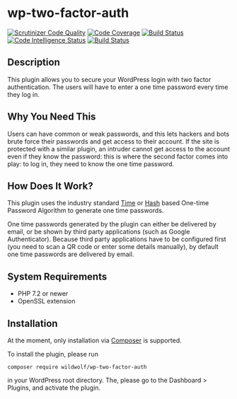 # wp-two-factor-auth

[![Scrutinizer Code Quality](https://scrutinizer-ci.com/g/sjinks/wp-two-factor-auth/badges/quality-score.png?b=master)](https://scrutinizer-ci.com/g/sjinks/wp-two-factor-auth/?branch=master)
[![Code Coverage](https://scrutinizer-ci.com/g/sjinks/wp-two-factor-auth/badges/coverage.png?b=master)](https://scrutinizer-ci.com/g/sjinks/wp-two-factor-auth/?branch=master)
[![Build Status](https://scrutinizer-ci.com/g/sjinks/wp-two-factor-auth/badges/build.png?b=master)](https://scrutinizer-ci.com/g/sjinks/wp-two-factor-auth/build-status/master)
[![Code Intelligence Status](https://scrutinizer-ci.com/g/sjinks/wp-two-factor-auth/badges/code-intelligence.svg?b=master)](https://scrutinizer-ci.com/code-intelligence)
[![Build Status](https://travis-ci.org/sjinks/wp-two-factor-auth.svg?branch=master)](https://travis-ci.org/sjinks/wp-two-factor-auth)

## Description

This plugin allows you to secure your WordPress login with two factor authentication.
The users will have to enter a one time password every time they log in.

## Why You Need This

Users can have common or weak passwords, and this lets hackers and bots brute force their passwords and get access to their account.
If the site is protected with a similar plugin, an intruder cannot get access to the account even if they know the password:
this is where the second factor comes into play: to log in, they need to know the one time password.

## How Does It Work?

This plugin uses the industry standard [Time](http://en.wikipedia.org/wiki/Time-based_One-time_Password_Algorithm) or [Hash](http://en.wikipedia.org/wiki/HMAC-based_One-time_Password_Algorithm)
based One-time Password Algorithm to generate one time passwords.

One time passwords generated by the plugin can either be delivered by email, or be shown by third party applications (such as Google Authenticator).
Because third party applications have to be configured first (you need to scan a QR code or enter some details manually), by default
one time passwords are delivered by email.

## System Requirements

  * PHP 7.2 or newer
  * OpenSSL extension

## Installation

At the moment, only installation via [Composer](https://getcomposer.org/) is supported.

To install the plugin, please run

```
composer require wildwolf/wp-two-factor-auth
```

in your WordPress root directory. The, please go to the Dashboard > Plugins, and activate the plugin.
